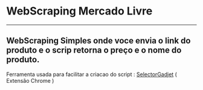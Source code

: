 # WebScraping Mercado Livre
---
## WebScraping Simples onde voce envia o link do produto e o scrip retorna o preço e o nome do produto.
Ferramenta usada para facilitar a criacao do script : [SelectorGadjet](https://chrome.google.com/webstore/detail/selectorgadget/mhjhnkcfbdhnjickkkdbjoemdmbfginb) ( Extensão Chrome ) 
